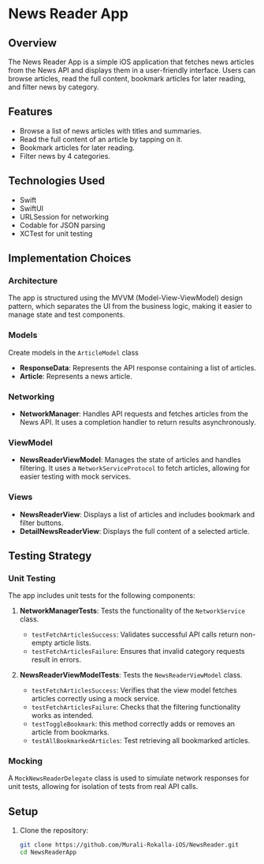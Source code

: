 # News Reader App

## Overview

The News Reader App is a simple iOS application that fetches news articles from the News API and displays them in a user-friendly interface. Users can browse articles, read the full content, bookmark articles for later reading, and filter news by category.

## Features

- Browse a list of news articles with titles and summaries.
- Read the full content of an article by tapping on it.
- Bookmark articles for later reading.
- Filter news by 4 categories.

## Technologies Used

- Swift
- SwiftUI
- URLSession for networking
- Codable for JSON parsing
- XCTest for unit testing

## Implementation Choices

### Architecture

The app is structured using the MVVM (Model-View-ViewModel) design pattern, which separates the UI from the business logic, making it easier to manage state and test components.

### Models
Create models in the `ArticleModel` class
- **ResponseData**: Represents the API response containing a list of articles.
- **Article**: Represents a news article.

### Networking

- **NetworkManager**: Handles API requests and fetches articles from the News API. It uses a completion handler to return results asynchronously.

### ViewModel

- **NewsReaderViewModel**: Manages the state of articles and handles filtering. It uses a `NetworkServiceProtocol` to fetch articles, allowing for easier testing with mock services.

### Views

- **NewsReaderView**: Displays a list of articles and includes bookmark and filter buttons.
- **DetailNewsReaderView**: Displays the full content of a selected article.

## Testing Strategy

### Unit Testing

The app includes unit tests for the following components:

1. **NetworkManagerTests**: Tests the functionality of the `NetworkService` class.
   - `testFetchArticlesSuccess`: Validates successful API calls return non-empty article lists.
   - `testFetchArticlesFailure`: Ensures that invalid category requests result in errors.

2. **NewsReaderViewModelTests**: Tests the `NewsReaderViewModel` class.
   - `testFetchArticlesSuccess`: Verifies that the view model fetches articles correctly using a mock service.
   - `testFetchArticlesFailure`: Checks that the filtering functionality works as intended.
   - `testToggleBookmark`: this method correctly adds or removes an article from bookmarks.
   - `testAllBookmarkedArticles`: Test retrieving all bookmarked articles.

### Mocking

A `MockNewsReaderDelegate` class is used to simulate network responses for unit tests, allowing for isolation of tests from real API calls.

## Setup

1. Clone the repository:
   ```bash
   git clone https://github.com/Murali-Rokalla-iOS/NewsReader.git
   cd NewsReaderApp

